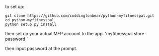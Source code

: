 to set up:
```
git clone https://github.com/coddingtonbear/python-myfitnesspal.git
cd python-myfitnesspal
python setup.py install
```

then set up your actual MFP account to the app.
'myfitnesspal store-password <your username>'

then input password at the prompt.

